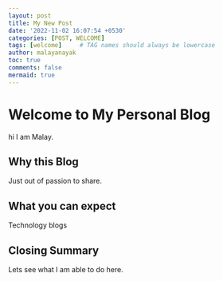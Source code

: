 ```yaml
---
layout: post
title: My New Post
date: '2022-11-02 16:07:54 +0530'
categories: [POST, WELCOME]
tags: [welcome]     # TAG names should always be lowercase
author: malayanayak
toc: true
comments: false
mermaid: true
---
```

# Welcome to My Personal Blog
hi I am Malay. 

## Why this Blog
Just out of passion to share.

## What you can expect
Technology blogs 

## Closing Summary

Lets see what I am able to do here. 